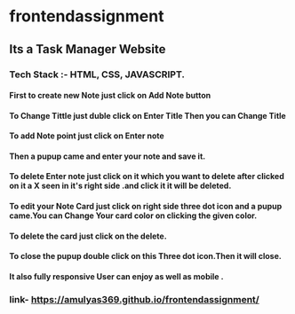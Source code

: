 # frontendassignment
## Its a Task Manager Website
### Tech Stack :- HTML, CSS, JAVASCRIPT.
#### First to create new Note just click on Add Note button
#### To Change Tittle just duble click on Enter Title Then you can Change Title
#### To add Note point just click on Enter note
#### Then a pupup came and enter your note and save it.
#### To delete Enter note just click on it which you want to delete after clicked on it a X seen in it's right side .and click it it will be deleted.
#### To edit your Note Card just click on right side three dot icon and a pupup came.You can Change Your card color on clicking the given color.
#### To delete the card just click on the delete.
#### To close the pupup double click on this Three dot icon.Then it will close.
#### It also fully responsive User can enjoy as well as mobile .

### link- https://amulyas369.github.io/frontendassignment/